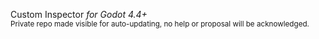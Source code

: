 Custom Inspector _for Godot 4.4+_  
<sub>Private repo made visible for auto-updating, no help or proposal will be acknowledged.</sub>

